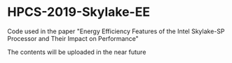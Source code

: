 # HPCS-2019-Skylake-EE
Code used in the paper "Energy Efficiency Features of the Intel Skylake-SP Processor and Their Impact on Performance"

The contents will be uploaded in the near future
